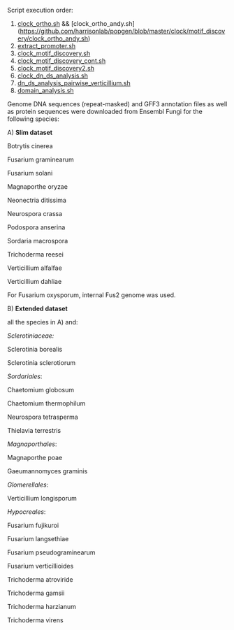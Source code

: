 Script execution order:
1) [clock_ortho.sh](https://github.com/harrisonlab/popgen/blob/master/clock/motif_discovery/clock_ortho.sh) && [clock_ortho_andy.sh] (https://github.com/harrisonlab/popgen/blob/master/clock/motif_discovery/clock_ortho_andy.sh)
2) [extract_promoter.sh](https://github.com/harrisonlab/popgen/blob/master/clock/motif_discovery/extract_promoter.sh)
3) [clock_motif_discovery.sh](https://github.com/harrisonlab/popgen/blob/master/clock/motif_discovery/clock_motif_discovery.sh)
4) [clock_motif_discovery_cont.sh](https://github.com/harrisonlab/popgen/blob/master/clock/motif_discovery/clock_motif_discovery_cont.sh)
5) [clock_motif_discovery2.sh](https://github.com/harrisonlab/popgen/blob/master/clock/motif_discovery/clock_motif_discovery2.sh)
6) [clock_dn_ds_analysis.sh](https://github.com/harrisonlab/popgen/blob/master/clock/motif_discovery/clock_dn_ds_analysis.sh)
7) [dn_ds_analysis_pairwise_verticillium.sh](https://github.com/harrisonlab/popgen/blob/master/clock/dn_ds/dn_ds_analysis_pairwise_verticillium.sh)
8) [domain_analysis.sh](https://github.com/harrisonlab/popgen/blob/master/clock/motif_discovery/domain_analysis.sh)

Genome DNA sequences (repeat-masked) and GFF3 annotation files as well as protein sequences were downloaded from Ensembl Fungi for the following species:

A) **Slim dataset**

Botrytis cinerea

Fusarium graminearum

Fusarium solani

Magnaporthe oryzae

Neonectria ditissima

Neurospora crassa

Podospora anserina

Sordaria macrospora

Trichoderma reesei

Verticillium alfalfae

Verticillium dahliae

For Fusarium oxysporum, internal Fus2 genome was used.




B) **Extended dataset**

all the species in A) and:

*Sclerotiniaceae:*

Sclerotinia borealis

Sclerotinia sclerotiorum


*Sordariales*:

Chaetomium globosum

Chaetomium thermophilum

Neurospora tetrasperma

Thielavia terrestris

*Magnaporthales*:

Magnaporthe poae

Gaeumannomyces graminis


*Glomerellales*:

Verticillium longisporum


*Hypocreales*:

Fusarium fujikuroi

Fusarium langsethiae

Fusarium pseudograminearum

Fusarium verticillioides

Trichoderma atroviride

Trichoderma gamsii

Trichoderma harzianum

Trichoderma virens
